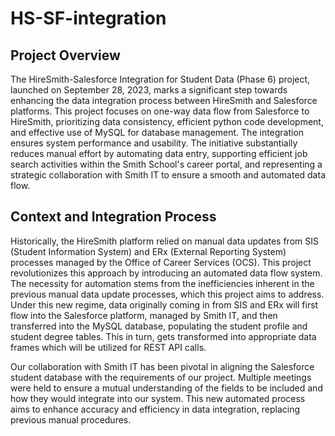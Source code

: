 # HS-SF-integration
## Project Overview
The HireSmith-Salesforce Integration for Student Data (Phase 6) project, launched on September 28, 2023, marks a significant step towards enhancing the data integration process between HireSmith and Salesforce platforms. This project focuses on one-way data flow from Salesforce to HireSmith, prioritizing data consistency, efficient python code development, and effective use of MySQL for database management. The integration ensures system performance and usability. The initiative substantially reduces manual effort by automating data entry, supporting efficient job search activities within the Smith School's career portal, and representing a strategic collaboration with Smith IT to ensure a smooth and automated data flow.
## Context and Integration Process
Historically, the HireSmith platform relied on manual data updates from SIS (Student Information System) and ERx (External Reporting System) processes managed by the Office of Career Services (OCS). This project revolutionizes this approach by introducing an automated data flow system. The necessity for automation stems from the inefficiencies inherent in the previous manual data update processes, which this project aims to address. Under this new regime, data originally coming in from SIS and ERx will first flow into the Salesforce platform, managed by Smith IT, and then transferred into the MySQL database, populating the student profile and student degree tables. This in turn, gets transformed into appropriate data frames which will be utilized for REST API calls.

Our collaboration with Smith IT has been pivotal in aligning the Salesforce student database with the requirements of our project. Multiple meetings were held to ensure a mutual understanding of the fields to be included and how they would integrate into our system. This new automated process aims to enhance accuracy and efficiency in data integration, replacing previous manual procedures.

